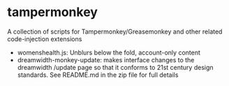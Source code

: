 # tampermonkey
A collection of scripts for Tampermonkey/Greasemonkey and other related code-injection extensions

- womenshealth.js:  Unblurs below the fold, account-only content
- dreamwidth-monkey-update: makes interface changes to the dreamwidth /update page so that it conforms to 21st century design standards. See README.md in the zip file for full details
